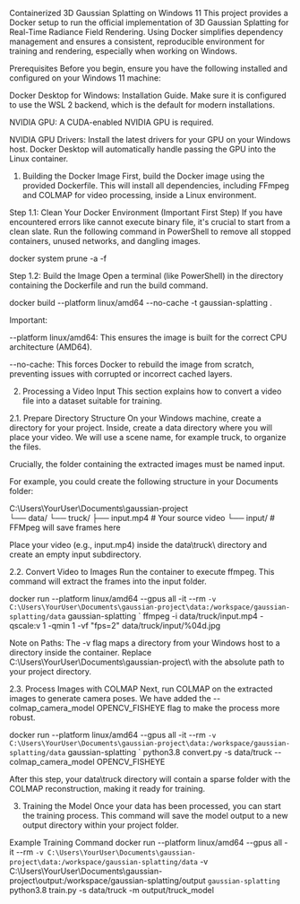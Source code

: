 Containerized 3D Gaussian Splatting on Windows 11
This project provides a Docker setup to run the official implementation of 3D Gaussian Splatting for Real-Time Radiance Field Rendering. Using Docker simplifies dependency management and ensures a consistent, reproducible environment for training and rendering, especially when working on Windows.

Prerequisites
Before you begin, ensure you have the following installed and configured on your Windows 11 machine:

Docker Desktop for Windows: Installation Guide. Make sure it is configured to use the WSL 2 backend, which is the default for modern installations.

NVIDIA GPU: A CUDA-enabled NVIDIA GPU is required.

NVIDIA GPU Drivers: Install the latest drivers for your GPU on your Windows host. Docker Desktop will automatically handle passing the GPU into the Linux container.

1. Building the Docker Image
First, build the Docker image using the provided Dockerfile. This will install all dependencies, including FFmpeg and COLMAP for video processing, inside a Linux environment.

Step 1.1: Clean Your Docker Environment (Important First Step)
If you have encountered errors like cannot execute binary file, it's crucial to start from a clean slate. Run the following command in PowerShell to remove all stopped containers, unused networks, and dangling images.

docker system prune -a -f

Step 1.2: Build the Image
Open a terminal (like PowerShell) in the directory containing the Dockerfile and run the build command.

docker build --platform linux/amd64 --no-cache -t gaussian-splatting .

Important:

--platform linux/amd64: This ensures the image is built for the correct CPU architecture (AMD64).

--no-cache: This forces Docker to rebuild the image from scratch, preventing issues with corrupted or incorrect cached layers.

2. Processing a Video Input
This section explains how to convert a video file into a dataset suitable for training.

2.1. Prepare Directory Structure
On your Windows machine, create a directory for your project. Inside, create a data directory where you will place your video. We will use a scene name, for example truck, to organize the files.

Crucially, the folder containing the extracted images must be named input.

For example, you could create the following structure in your Documents folder:

C:\Users\YourUser\Documents\gaussian-project\
└── data/
    └── truck/
        ├── input.mp4      # Your source video
        └── input/         # FFMpeg will save frames here

Place your video (e.g., input.mp4) inside the data\truck\ directory and create an empty input subdirectory.

2.2. Convert Video to Images
Run the container to execute ffmpeg. This command will extract the frames into the input folder.

docker run --platform linux/amd64 --gpus all -it --rm `
  -v C:\Users\YourUser\Documents\gaussian-project\data:/workspace/gaussian-splatting/data `
  gaussian-splatting `
  ffmpeg -i data/truck/input.mp4 -qscale:v 1 -qmin 1 -vf "fps=2" data/truck/input/%04d.jpg

Note on Paths: The -v flag maps a directory from your Windows host to a directory inside the container. Replace C:\Users\YourUser\Documents\gaussian-project\ with the absolute path to your project directory.

2.3. Process Images with COLMAP
Next, run COLMAP on the extracted images to generate camera poses. We have added the --colmap_camera_model OPENCV_FISHEYE flag to make the process more robust.

docker run --platform linux/amd64 --gpus all -it --rm `
  -v C:\Users\YourUser\Documents\gaussian-project\data:/workspace/gaussian-splatting/data `
  gaussian-splatting `
  python3.8 convert.py -s data/truck --colmap_camera_model OPENCV_FISHEYE

After this step, your data\truck directory will contain a sparse folder with the COLMAP reconstruction, making it ready for training.

3. Training the Model
Once your data has been processed, you can start the training process. This command will save the model output to a new output directory within your project folder.

Example Training Command
docker run --platform linux/amd64 --gpus all -it --rm `
  -v C:\Users\YourUser\Documents\gaussian-project\data:/workspace/gaussian-splatting/data `
  -v C:\Users\YourUser\Documents\gaussian-project\output:/workspace/gaussian-splatting/output `
  gaussian-splatting `
  python3.8 train.py -s data/truck -m output/truck_model
